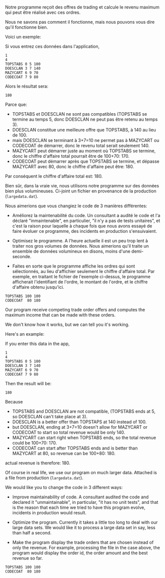 Notre programme reçoit des offres de trading et calcule le revenu maximum qui peut être réalisé avec ces ordres.

Nous ne savons pas comment il fonctionne, mais nous pouvons vous dire qu'il fonctionne bien.

Voici un exemple:

Si vous entrez ces données dans l'application,
```
1
4
TOPSTABS 0 5 100
DOESCLAN 3 7 140
MAZYCART 6 9 70
CODECOAT 7 9 80
```

Alors le résultat sera:
```
180
```
Parce que:
- TOPSTABS et DOESCLAN ne sont pas compatibles (TOPSTABS se termine au temps 5, donc DOESCLAN ne peut pas être retenu au temps 3).
- DOESCLAN constitue une meilleure offre que TOPSTABS, à 140 au lieu de 100.
- mais DOESCLAN se terminant à 3+7=10 ne permet pas à MAZYCART ou CODECOAT de démarrer, donc le revenu total serait seulement 140.
- MAZYCART peut démarrer juste au moment où TOPSTABS se termine, donc le chiffre d'affaire total pourrait être de 100+70: 170.
- CODECOAT peut démarrer après que TOPSTABS se termine, et dépasse MAZYCART avec 80, donc le chiffre d'affaire peut être: 180.

Par conséquent le chiffre d'affaire total est: 180.

Bien sûr, dans la vraie vie, nous utilisons notre programme sur des données bien plus volumineuses. Ci-joint un fichier en provenance de la production (`largedata.dat`).

Nous aimerions que vous changiez le code de 3 manières différentes:

- Améliorez la maintenabilité du code. Un consultant a audité le code et l'a déclaré "inmaintenable", en particulier, "il n'y a pas de tests unitaires", et c'est la raison pour laquelle à chaque fois que nous avons essayé de faire évoluer ce programme, des incidents en production s'ensuivaient.

- Optimisez le programme. A l'heure actuelle il est un peu trop lent à traiter nos gros volumes de données. Nous aimerions qu'il traite un ensemble de données volumineux en disons, moins d'une demi-seconde.

- Faites en sorte que le programme affiche les ordres qui sont sélectionnés, au lieu d'affichier seulement le chiffre d'affaire total. Par exemple, en traitant le fichier de l'exemple ci-dessus, le programme afficherait l'identifiant de l'ordre, le montant de l'ordre, et le chiffre d'affaire obtenu jusqu'ici. 

```
TOPSTABS 100 100
CODECOAT  80 180
```


Our program receive competing trade order offers and computes the maximum income that can be made with these orders.

We don't know how it works, but we can tell you it's working.

Here's an example:

If you enter this data in the app,
```
1
4
TOPSTABS 0 5 100
DOESCLAN 3 7 140
MAZYCART 6 9 70
CODECOAT 7 9 80
```

Then the result will be:
```
180
```
Because
- TOPSTABS and DOESCLAN are not compatible, (TOPSTABS ends at 5, so DOESCLAN can't take place at 3).
- DOESCLAN is a better offer than TOPSTAPS at 140 instead of 100.
- but DOESCLAN, ending at 3+7=10 doesn't allow for MAZYCART or CODECOAT to start so total revenue would be only 140.
- MAZYCART can start right when TOPSTABS ends, so the total revenue could be 100+70: 170.
- CODECOAT can start after TOPSTABS ends and is better than MAZYCART at 80, so revenue can be 100+80: 180.

actual revenue is therefore: 180.

Of course in real life, we use our program on much larger data. Attached is a file from production (`largedata.dat`).

We would like you to change the code in 3 different ways:

- Improve maintainability of code. A consultant audited the code and declared it "unmaintainable", in particular, "it has no unit tests", and that is the reason that each time we tried to have this program evolve, incidents in production would result.

- Optimize the program. Currently it takes a little too long to deal with our large data sets. We would like it to process a large data set in say, less than half a second.

- Make the program display the trade orders that are chosen instead of only the revenue. For example, processing the file in the case above, the program would display the order id, the order amount and the best revenue so far.
```
TOPSTABS 100 100
CODECOAT  80 180
```




